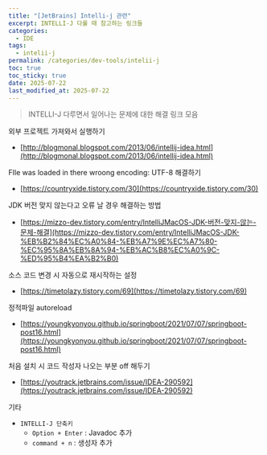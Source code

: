 ```yaml
---
title: "[JetBrains] Intelli-j 관련"
excerpt: INTELLI-J 다룰 때 참고하는 링크들
categories:
  - IDE
tags:
  - intelii-j
permalink: /categories/dev-tools/intelii-j
toc: true
toc_sticky: true
date: 2025-07-22
last_modified_at: 2025-07-22
---
```

> INTELLI-J 다루면서 일어나는 문제에 대한 해결 링크 모음

 외부 프로젝트 가져와서 실행하기
-  [http://blogmonal.blogspot.com/2013/06/intellij-idea.html](http://blogmonal.blogspot.com/2013/06/intellij-idea.html)

FIle was loaded in there wroong encoding: UTF-8 해결하기
-  [https://countryxide.tistory.com/30](https://countryxide.tistory.com/30)

JDK 버전 맞지 않는다고 오류 날 경우 해결하는 방법
-  [](https://mizzo-dev.tistory.com/entry/IntelliJMacOS-JDK-%EB%B2%84%EC%A0%84-%EB%A7%9E%EC%A7%80-%EC%95%8A%EB%8A%94-%EB%AC%B8%EC%A0%9C-%ED%95%B4%EA%B2%B0)[https://mizzo-dev.tistory.com/entry/IntelliJMacOS-JDK-버전-맞지-않는-문제-해결](https://mizzo-dev.tistory.com/entry/IntelliJMacOS-JDK-%EB%B2%84%EC%A0%84-%EB%A7%9E%EC%A7%80-%EC%95%8A%EB%8A%94-%EB%AC%B8%EC%A0%9C-%ED%95%B4%EA%B2%B0)

소스 코드 변경 시 자동으로 재시작하는 설정
- [https://timetolazy.tistory.com/69](https://timetolazy.tistory.com/69)

정적파일 autoreload
-  [https://youngkyonyou.github.io/springboot/2021/07/07/springboot-post16.html](https://youngkyonyou.github.io/springboot/2021/07/07/springboot-post16.html)

처음 설치 시 코드 작성자 나오는 부분 off 해두기
-  [https://youtrack.jetbrains.com/issue/IDEA-290592](https://youtrack.jetbrains.com/issue/IDEA-290592)

기타
- `INTELLI-J 단축키`
	- `Option + Enter` : Javadoc 추가
	- `command + n` : 생성자 추가